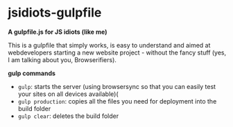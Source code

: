# jsidiots-gulpfile
**A gulpfile.js for JS idiots (like me)**

This is a gulpfile that simply works, is easy to understand and aimed at webdevelopers starting a new website project - without the fancy stuff (yes, I am talking about you, Browserifiers).

**gulp commands**
* `gulp`: starts the server (using browsersync so that you can easily test your sites on all devices available)(
* `gulp production`: copies all the files you need for deployment into the build folder
* `gulp clear`: deletes the build folder




